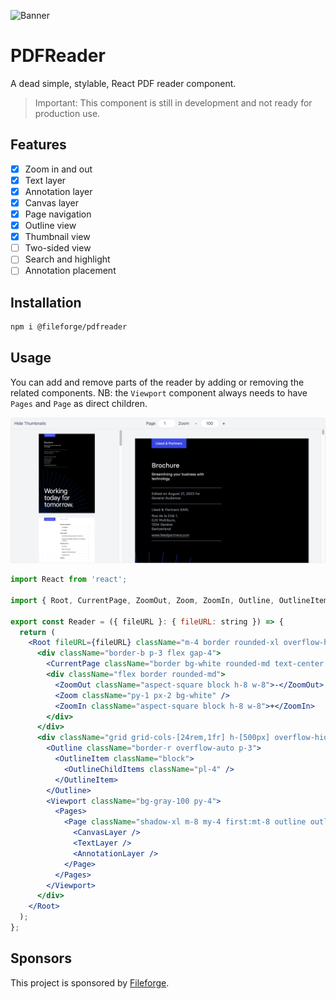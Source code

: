 ![![Banner](./banner.png)](https://www.fileforge.com?utm_source=github&utm_medium=referral&utm_campaign=pdfreader-readme)

# PDFReader

A dead simple, stylable, React PDF reader component.

> Important: This component is still in development and not ready for production use.

## Features

- [x] Zoom in and out
- [x] Text layer
- [x] Annotation layer
- [x] Canvas layer
- [x] Page navigation
- [x] Outline view
- [x] Thumbnail view
- [ ] Two-sided view
- [ ] Search and highlight
- [ ] Annotation placement

## Installation

```bash
npm i @fileforge/pdfreader
```

## Usage

You can add and remove parts of the reader by adding or removing the related components. NB: the `Viewport` component always needs to have `Pages` and `Page` as direct children.

![Sample Reader with Tailwind Styling](./capture.png)

```jsx
import React from 'react';

import { Root, CurrentPage, ZoomOut, Zoom, ZoomIn, Outline, OutlineItem, OutlineChildItems, Viewport, Pages, Page, CanvasLayer, TextLayer, AnnotationLayer } from '@fileforge/pdfreader';

export const Reader = ({ fileURL }: { fileURL: string }) => {
  return (
    <Root fileURL={fileURL} className="m-4 border rounded-xl overflow-hidden">
      <div className="border-b p-3 flex gap-4">
        <CurrentPage className="border bg-white rounded-md text-center py-1" />
        <div className="flex border rounded-md">
          <ZoomOut className="aspect-square block h-8 w-8">-</ZoomOut>
          <Zoom className="py-1 px-2 bg-white" />
          <ZoomIn className="aspect-square block h-8 w-8">+</ZoomIn>
        </div>
      </div>
      <div className="grid grid-cols-[24rem,1fr] h-[500px] overflow-hidden">
        <Outline className="border-r overflow-auto p-3">
          <OutlineItem className="block">
            <OutlineChildItems className="pl-4" />
          </OutlineItem>
        </Outline>
        <Viewport className="bg-gray-100 py-4">
          <Pages>
            <Page className="shadow-xl m-8 my-4 first:mt-8 outline outline-black/5 rounded-md overflow-hidden">
              <CanvasLayer />
              <TextLayer />
              <AnnotationLayer />
            </Page>
          </Pages>
        </Viewport>
      </div>
    </Root>
  );
};
```

## Sponsors

This project is sponsored by [Fileforge](https://fileforge.com).
